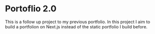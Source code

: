 # Portoflio 2.0

This is a follow up project to my previous portfolio. In this project I aim to build a portfolion on Next.js instead of the static portfolio I build before.